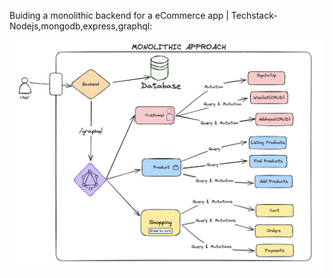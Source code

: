 Buiding a monolithic backend for a eCommerce app | Techstack-Nodejs,mongodb,express,graphql:

![High_Level_View](./img.png)
